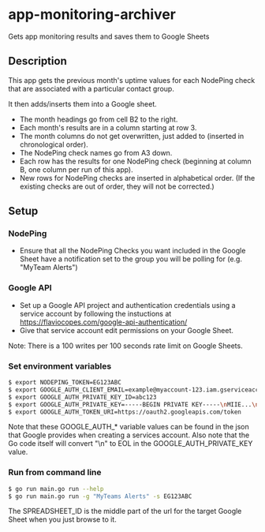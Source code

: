 # app-monitoring-archiver
Gets app monitoring results and saves them to Google Sheets

## Description
This app gets the previous month's uptime values for each NodePing check that are associated with
a particular contact group.

It then adds/inserts them into a Google sheet.

 - The month headings go from cell B2 to the right.
 - Each month's results are in a column starting at row 3.
 - The month columns do not get overwritten, just added to (inserted in chronological order).
 - The NodePing check names go from A3 down.
 - Each row has the results for one NodePing check (beginning at column B, one column per run of this app).
 - New rows for NodePing checks are inserted in alphabetical order.  (If the existing checks are out of order,
   they will not be corrected.)


## Setup

### NodePing
 - Ensure that all the NodePing Checks you want included in the Google Sheet
   have a notification set to the group you will be polling for (e.g. "MyTeam Alerts")

### Google API
 - Set up a Google API project and authentication credentials using a
service account by following the instuctions at https://flaviocopes.com/google-api-authentication/
 - Give that service account edit permissions on your Google Sheet.

 Note: There is a 100 writes per 100 seconds rate limit on Google Sheets.

### Set environment variables

```sh
$ export NODEPING_TOKEN=EG123ABC
$ export GOOGLE_AUTH_CLIENT_EMAIL=example@myaccount-123.iam.gserviceaccount.com
$ export GOOGLE_AUTH_PRIVATE_KEY_ID=abc123
$ export GOOGLE_AUTH_PRIVATE_KEY=-----BEGIN PRIVATE KEY-----\nMIIE...\n...\nabc=\n-----END PRIVATE KEY-----\n
$ export GOOGLE_AUTH_TOKEN_URI=https://oauth2.googleapis.com/token
```
Note that these GOOGLE_AUTH_* variable values can be found in the json that Google provides when
creating a services account.  Also note that the Go code itself will convert "\n" to EOL in the
GOOGLE_AUTH_PRIVATE_KEY value.

### Run from command line

```sh
$ go run main.go run --help
$ go run main.go run -g "MyTeams Alerts" -s EG123ABC
```

The SPREADSHEET_ID is the middle part of the url for the target Google Sheet when you just browse to it.
